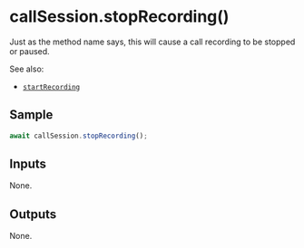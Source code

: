 # callSession.stopRecording()

Just as the method name says, this will cause a call recording to be stopped or paused. 

See also:

* [`startRecording`](startRecording.md)

## Sample

```ts
await callSession.stopRecording();
```

## Inputs

None.

## Outputs

None. 
